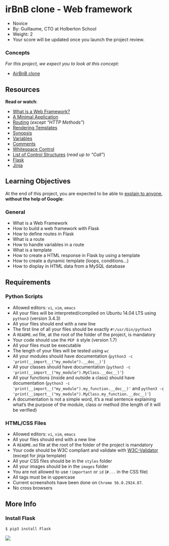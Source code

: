 
# irBnB clone - Web framework

-   Novice
-   By:  Guillaume, CTO at Holberton School
-   Weight:  2
-   Your score will be updated once you launch the project review.

### Concepts

_For this project, we expect you to look at this concept:_

-   [AirBnB clone](https://intranet.hbtn.io/concepts/865)

## Resources

**Read or watch**:

-   [What is a Web Framework?](https://intranet.hbtn.io/rltoken/qk3bO45DSY-P4qmdnEX93w "What is a Web Framework?")
-   [A Minimal Application](https://intranet.hbtn.io/rltoken/MpPJIP84fdw2Mj4xclTn8g "A Minimal Application")
-   [Routing](https://intranet.hbtn.io/rltoken/7hTn4ZTNN4FovR4Mfnrr3A "Routing")  (_except “HTTP Methods”_)
-   [Rendering Templates](https://intranet.hbtn.io/rltoken/FsnX6in3OXcX2uXFD6lNSw "Rendering Templates")
-   [Synopsis](https://intranet.hbtn.io/rltoken/TrJfUguYuS-MI9IfzwvcRQ "Synopsis")
-   [Variables](https://intranet.hbtn.io/rltoken/wFqulSZjYrsZEPj7kB7Pdw "Variables")
-   [Comments](https://intranet.hbtn.io/rltoken/NjTPr3eCOY_BDS0-3Z_xtw "Comments")
-   [Whitespace Control](https://intranet.hbtn.io/rltoken/iajkEdDEmO0Bda2tB8xRLw "Whitespace Control")
-   [List of Control Structures](https://intranet.hbtn.io/rltoken/sqUAVb5CylKytVU_Z6Fq5Q "List of Control Structures")  (_read up to “Call”_)
-   [Flask](https://intranet.hbtn.io/rltoken/OMqE9vlalgkWcT_3fu4Hvg "Flask")
-   [Jinja](https://intranet.hbtn.io/rltoken/UVC1Bw_-nfa_0T2gv1MuQg "Jinja")

## Learning Objectives

At the end of this project, you are expected to be able to  [explain to anyone](https://intranet.hbtn.io/rltoken/lVg3jl6IEzhNeQiHwhC-Fg "explain to anyone"),  **without the help of Google**:

### General

-   What is a Web Framework
-   How to build a web framework with Flask
-   How to define routes in Flask
-   What is a route
-   How to handle variables in a route
-   What is a template
-   How to create a HTML response in Flask by using a template
-   How to create a dynamic template (loops, conditions…)
-   How to display in HTML data from a MySQL database

## Requirements

### Python Scripts

-   Allowed editors:  `vi`,  `vim`,  `emacs`
-   All your files will be interpreted/compiled on Ubuntu 14.04 LTS using  `python3`  (version 3.4.3)
-   All your files should end with a new line
-   The first line of all your files should be exactly  `#!/usr/bin/python3`
-   A  `README.md`  file, at the root of the folder of the project, is mandatory
-   Your code should use the  `PEP 8`  style (version 1.7)
-   All your files must be executable
-   The length of your files will be tested using  `wc`
-   All your modules should have documentation (`python3 -c 'print(__import__("my_module").__doc__)'`)
-   All your classes should have documentation (`python3 -c 'print(__import__("my_module").MyClass.__doc__)'`)
-   All your functions (inside and outside a class) should have documentation (`python3 -c 'print(__import__("my_module").my_function.__doc__)'`  and  `python3 -c 'print(__import__("my_module").MyClass.my_function.__doc__)'`)
-   A documentation is not a simple word, it’s a real sentence explaining what’s the purpose of the module, class or method (the length of it will be verified)

### HTML/CSS Files

-   Allowed editors:  `vi`,  `vim`,  `emacs`
-   All your files should end with a new line
-   A  `README.md`  file at the root of the folder of the project is mandatory
-   Your code should be W3C compliant and validate with  [W3C-Validator](https://intranet.hbtn.io/rltoken/dhCIocUxbqoTcq0KHtJE4Q "W3C-Validator")  (except for jinja template)
-   All your CSS files should be in the  `styles`  folder
-   All your images should be in the  `images`  folder
-   You are not allowed to use  `!important`  or  `id`  (`#...`  in the CSS file)
-   All tags must be in uppercase
-   Current screenshots have been done on  `Chrome 56.0.2924.87`.
-   No cross browsers

## More Info

### Install Flask

```
$ pip3 install Flask

```

![](https://s3.amazonaws.com/intranet-projects-files/concepts/74/hbnb_step3.png)